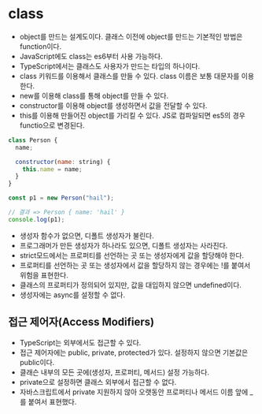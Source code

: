 # class
- object를 만드는 설계도이다. 클래스 이전에 object를 만드는 기본적인 방법은 function이다.
- JavaScript에도 class는 es6부터 사용 가능하다. 
- TypeScript에서는 클래스도 사용자가 만드는 타입의 하나이다.
- class 키워드를 이용해서 클래스를 만들 수 있다. class 이름은 보통 대문자를 이용한다.
- new를 이용해 class를 통해 object를 만들 수 있다.
- constructor를 이용해 object를 생성하면서 값을 전달할 수 있다.
- this를 이용해 만들어진 object를 가리킬 수 있다. JS로 컴파일되면 es5의 경우 functio으로 변경된다.
```js
class Person {
  name;

  constructor(name: string) {
    this.name = name;
  }
}

const p1 = new Person("hail");

// 결과 => Person { name: 'hail' }
console.log(p1);
```
- 생성자 함수가 없으면, 디폴트 생성자가 불린다. 
- 프로그래머가 만든 생성자가 하나라도 있으면, 디폴트 생성자는 사라진다.
- strict모드에서는 프로퍼티를 선언하는 곳 또는 생성자에게 값을 할당해야 한다.
- 프로퍼티를 선언하는 곳 또는 생성자에서 값을 할당하지 않는 경우에는 !를 붙여서 위험을 표현한다.
- 클래스의 프로퍼티가 정의되어 있지만, 값을 대입하지 않으면 undefined이다.
- 생성자에는 async를 설정할 수 없다.

## 접근 제어자(Access Modifiers)
- TypeScript는 외부에서도 접근할 수 있다.
- 접근 제어자에는 public, private, protected가 있다. 설정하지 않으면 기본값은 public이다.
- 클래슨 내부의 모든 곳에(생성자, 프로퍼티, 메서드) 설정 가능하다.
- private으로 설정하면 클래스 외부에서 접근할 수 없다.
- 자바스크립트에서 private 지원하지 않아 오랫동안 프로퍼티나 메서드 이름 앞에 _를 붙여서 표현했다.
























